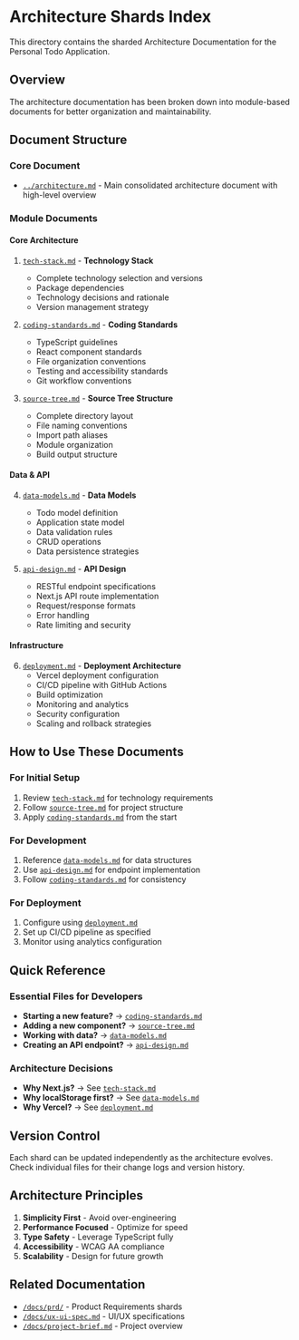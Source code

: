 # Architecture Shards Index

This directory contains the sharded Architecture Documentation for the Personal Todo Application.

## Overview

The architecture documentation has been broken down into module-based documents for better organization and maintainability.

## Document Structure

### Core Document

- [`../architecture.md`](../architecture.md) - Main consolidated architecture document with high-level overview

### Module Documents

#### Core Architecture

1. [`tech-stack.md`](./tech-stack.md) - **Technology Stack**
   - Complete technology selection and versions
   - Package dependencies
   - Technology decisions and rationale
   - Version management strategy

2. [`coding-standards.md`](./coding-standards.md) - **Coding Standards**
   - TypeScript guidelines
   - React component standards
   - File organization conventions
   - Testing and accessibility standards
   - Git workflow conventions

3. [`source-tree.md`](./source-tree.md) - **Source Tree Structure**
   - Complete directory layout
   - File naming conventions
   - Import path aliases
   - Module organization
   - Build output structure

#### Data & API

4. [`data-models.md`](./data-models.md) - **Data Models**
   - Todo model definition
   - Application state model
   - Data validation rules
   - CRUD operations
   - Data persistence strategies

5. [`api-design.md`](./api-design.md) - **API Design**
   - RESTful endpoint specifications
   - Next.js API route implementation
   - Request/response formats
   - Error handling
   - Rate limiting and security

#### Infrastructure

6. [`deployment.md`](./deployment.md) - **Deployment Architecture**
   - Vercel deployment configuration
   - CI/CD pipeline with GitHub Actions
   - Build optimization
   - Monitoring and analytics
   - Security configuration
   - Scaling and rollback strategies

## How to Use These Documents

### For Initial Setup

1. Review [`tech-stack.md`](./tech-stack.md) for technology requirements
2. Follow [`source-tree.md`](./source-tree.md) for project structure
3. Apply [`coding-standards.md`](./coding-standards.md) from the start

### For Development

1. Reference [`data-models.md`](./data-models.md) for data structures
2. Use [`api-design.md`](./api-design.md) for endpoint implementation
3. Follow [`coding-standards.md`](./coding-standards.md) for consistency

### For Deployment

1. Configure using [`deployment.md`](./deployment.md)
2. Set up CI/CD pipeline as specified
3. Monitor using analytics configuration

## Quick Reference

### Essential Files for Developers

- **Starting a new feature?** → [`coding-standards.md`](./coding-standards.md)
- **Adding a new component?** → [`source-tree.md`](./source-tree.md)
- **Working with data?** → [`data-models.md`](./data-models.md)
- **Creating an API endpoint?** → [`api-design.md`](./api-design.md)

### Architecture Decisions

- **Why Next.js?** → See [`tech-stack.md`](./tech-stack.md)
- **Why localStorage first?** → See [`data-models.md`](./data-models.md)
- **Why Vercel?** → See [`deployment.md`](./deployment.md)

## Version Control

Each shard can be updated independently as the architecture evolves. Check individual files for their change logs and version history.

## Architecture Principles

1. **Simplicity First** - Avoid over-engineering
2. **Performance Focused** - Optimize for speed
3. **Type Safety** - Leverage TypeScript fully
4. **Accessibility** - WCAG AA compliance
5. **Scalability** - Design for future growth

## Related Documentation

- [`/docs/prd/`](../prd/) - Product Requirements shards
- [`/docs/ux-ui-spec.md`](../ux-ui-spec.md) - UI/UX specifications
- [`/docs/project-brief.md`](../project-brief.md) - Project overview
